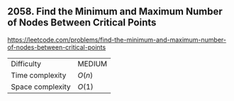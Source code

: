 ## 2058. Find the Minimum and Maximum Number of Nodes Between Critical Points

https://leetcode.com/problems/find-the-minimum-and-maximum-number-of-nodes-between-critical-points

| | |
| -- | -- |
| Difficulty | MEDIUM |
| Time complexity | $O(n)$ |
| Space complexity | $O(1)$ |
